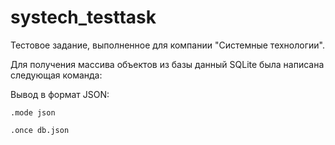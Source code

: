 # systech_testtask
<p>Тестовое задание, выполненное для компании &quot;Системные технологии&quot;.</p>
<p>Для получения массива объектов из базы данный SQLite была написана следующая команда:</p>
<p>Вывод в формат JSON:</p>
<p><code>.mode json</code></p>
<p><code>.once db.json</code></p>
